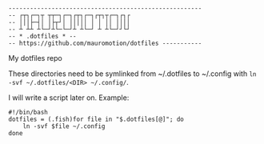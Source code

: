 ```
------------------------------------------------------
-- ┌┬┐┌─┐┬ ┬┬─┐┌─┐┌┬┐┌─┐┌┬┐┬┌─┐┌┐┌
-- │││├─┤│ │├┬┘│ │││││ │ │ ││ ││││
-- ┴ ┴┴ ┴└─┘┴└─└─┘┴ ┴└─┘ ┴ ┴└─┘┘└┘
-- * .dotfiles * --
-- https://github.com/mauromotion/dotfiles -----------
```
My dotfiles repo

These directories need to be symlinked from ~/.dotfiles to ~/.config with `ln -svf ~/.dotfiles/<DIR> ~/.config/`.

I will write a script later on. Example:

```
#!/bin/bash
dotfiles = (.fish)for file in "$.dotfiles[@]"; do
    ln -svf $file ~/.config
done
```
